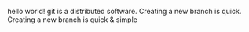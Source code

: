 hello world!
git is a distributed software.
Creating a new branch is quick.
Creating a new branch is quick & simple
